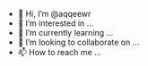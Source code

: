- 👋 Hi, I’m @aqqeewr
- 👀 I’m interested in ...
- 🌱 I’m currently learning ...
- 💞️ I’m looking to collaborate on ...
- 📫 How to reach me ...

<!---
aqqeewr/aqqeewr is a ✨ special ✨ repository because its `README.md` (this file) appears on your GitHub profile.
You can click the Preview link to take a look at your changes.
--->
